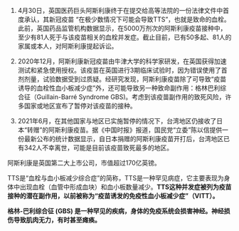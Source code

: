 1. 4月30日，英国医药巨头阿斯利康终于在提交给高等法院的一份法律文件中首度承认，其新冠疫苗 “在极少数情况下可能会导致TTS”，也就是致命的血栓。此前，英国药品监管机构数据显示，在5000万剂次的阿斯利康疫苗接种中，至少有81人死于与该疫苗相关的血栓并发症。截止目前，已有50多起、81人的家属或本人，对阿斯利康提起诉讼。

2. 2020年12月，阿斯利康新冠疫苗由牛津大学的科学家研发，在英国获得加速测试和紧急使用授权。该疫苗在英国进行3期临床试验时，因为错误使用了首剂剂量，试验数据受到过质疑。经研究发现，阿斯利康疫苗除了可导致“疫苗诱导的血栓性血小板减少症”外，还可能导致另一种致命副作用：格林巴利综合征（Guillain-Barré Syndrome GBS)。考虑到该疫苗副作用的致死风险，许多国家或地区宣布了暂停对该疫苗的接种。

3. 2021年6月，在其他国家与地区已实施暂停的情况下，台湾地区仍接收了日本“转赠”的阿斯利康疫苗。据《中国时报》报道，国民党“立委”陈以信提供一份最新公布的统计数据显示，自日本捐赠的阿斯利康疫苗开打后，台湾地区已有342人不幸离世，可能是目前该疫苗致死最多的地区。

阿斯利康是英国第二大上市公司，市值超过170亿英镑。

TTS是“血栓与血小板减少综合症”的简称，TTS是一种罕见病症，它主要表现为身体中出现血栓（血管中形成血块）和血小板数量减少。**TTS这种并发症被列为疫苗接种的潜在副作用，以前被称为“疫苗诱发的免疫性血小板减少症”（VITT）。**

**格林-巴利综合征 (GBS) 是一种罕见的疾病，身体的免疫系统会损害神经。神经损伤导致肌肉无力，有时甚至瘫痪。**

